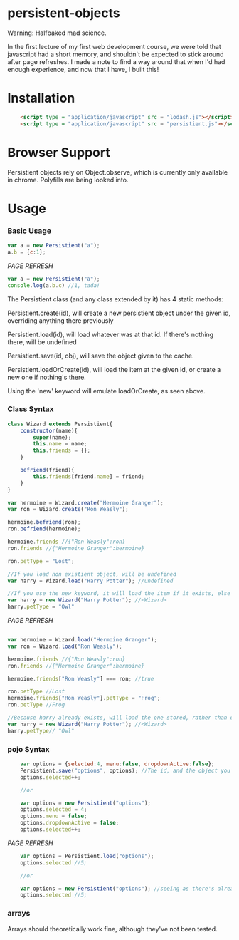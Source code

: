 # persistent-objects

Warning: Halfbaked mad science.

In the first lecture of my first web development course, we were told that javascript had a short memory, and shouldn't be expected to stick around after page refreshes. I made a note to find a way around that when I'd had enough experience, and now that I have, I built this!

# Installation

```html
    <script type = "application/javascript" src = "lodash.js"></script>
    <script type = "application/javascript" src = "persistient.js"></script>
```

# Browser Support
Persistient objects rely on Object.observe, which is currently only available in chrome. Polyfills are being looked into.

# Usage

### Basic Usage

```javascript
var a = new Persistient("a");
a.b = {c:1};
```

*PAGE REFRESH*

```javascript
var a = new Persistient("a");
console.log(a.b.c) //1, tada!
```


The Persistient class (and any class extended by it) has 4 static methods:

Persistient.create(id), will create a new persistient object under the given id, overriding anything there previously

Persistient.load(id), will load whatever was at that id. If there's nothing there, will be undefined

Persistient.save(id, obj), will save the object given to the cache.

Persistient.loadOrCreate(id), will load the item at the given id, or create a new one if nothing's there.

Using the 'new' keyword will emulate loadOrCreate, as seen above.

### Class Syntax

```javascript
class Wizard extends Persistient{
    constructor(name){
        super(name);
        this.name = name;
        this.friends = {};
    }

    befriend(friend){
        this.friends[friend.name] = friend;
    }
}

var hermoine = Wizard.create("Hermoine Granger");
var ron = Wizard.create("Ron Weasly");

hermoine.befriend(ron);
ron.befriend(hermoine);

hermoine.friends //{"Ron Weasly":ron}
ron.friends //{"Hermoine Granger":hermoine}

ron.petType = "Lost";

//If you load non existient object, will be undefined
var harry = Wizard.load("Harry Potter"); //undefined

//If you use the new keyword, it will load the item if it exists, else create a new one
var harry = new Wizard("Harry Potter"); //<Wizard>
harry.petType = "Owl"
```

*PAGE REFRESH*

```javascript

var hermoine = Wizard.load("Hermoine Granger");
var ron = Wizard.load("Ron Weasly");

hermoine.friends //{"Ron Weasly":ron}
ron.friends //{"Hermoine Granger":hermoine}

hermoine.friends["Ron Weasly"] === ron; //true

ron.petType //Lost
hermoine.friends["Ron Weasly"].petType = "Frog";
ron.petType //Frog

//Because harry already exists, will load the one stored, rather than overwrite, like Wizard.create would.
var harry = new Wizard("Harry Potter"); //<Wizard>
harry.petType// "Owl"
```

### pojo Syntax

```javascript
    var options = {selected:4, menu:false, dropdownActive:false};
    Persistient.save("options", options); //The id, and the object you want to keep around.
    options.selected++;

    //or

    var options = new Persistient("options");
    options.selected = 4;
    options.menu = false;
    options.dropdownActive = false;
    options.selected++;
```
*PAGE REFRESH*
```javascript
    var options = Persistient.load("options");
    options.selected //5;

    //or

    var options = new Persistient("options"); //seeing as there's alread one there, we load that rather than create a new one.
    options.selected //5;
```

### arrays

Arrays should theoretically work fine, although they've not been tested.